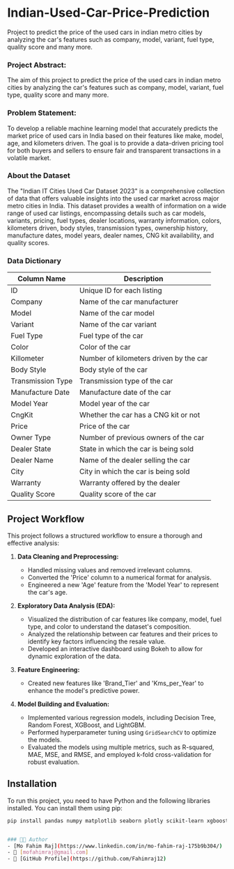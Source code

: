 # Indian-Used-Car-Price-Prediction
Project to predict the price of the used cars in indian metro cities by analyzing the car's features such as company, model, variant, fuel type, quality score and many more.

### Project Abstract:
The aim of this project to predict the price of the used cars in indian metro cities by analyzing the car's features such as company, model, variant, fuel type, quality score and many more.

### Problem Statement:
To develop a reliable machine learning model that accurately predicts the market price of used cars in India based on their features like make, model, age, and kilometers driven. The goal is to provide a data-driven pricing tool for both buyers and sellers to ensure fair and transparent transactions in a volatile market.

### About the Dataset
The "Indian IT Cities Used Car Dataset 2023" is a comprehensive collection of data that offers valuable insights into the used car market across major metro cities in India. This dataset provides a wealth of information on a wide range of used car listings, encompassing details such as car models, variants, pricing, fuel types, dealer locations, warranty information, colors, kilometers driven, body styles, transmission types, ownership history, manufacture dates, model years, dealer names, CNG kit availability, and quality scores.

### Data Dictionary
| Column Name | Description |
| --- | --- |
|ID|Unique ID for each listing|
|Company|Name of the car manufacturer|
|Model|Name of the car model|
|Variant|Name of the car variant|
|Fuel Type|Fuel type of the car|
|Color|Color of the car|
|Killometer|Number of kilometers driven by the car|
|Body Style|Body style of the car|
|Transmission Type|Transmission type of the car|
|Manufacture Date|Manufacture date of the car|
|Model Year|Model year of the car|
|CngKit|Whether the car has a CNG kit or not|
|Price|Price of the car|
|Owner Type|Number of previous owners of the car|
|Dealer State|State in which the car is being sold|
|Dealer Name|Name of the dealer selling the car|
|City|City in which the car is being sold|
|Warranty|Warranty offered by the dealer|
|Quality Score|Quality score of the car|

## Project Workflow

This project follows a structured workflow to ensure a thorough and effective analysis:

1.  **Data Cleaning and Preprocessing:**
    * Handled missing values and removed irrelevant columns.
    * Converted the 'Price' column to a numerical format for analysis.
    * Engineered a new 'Age' feature from the 'Model Year' to represent the car's age.

2.  **Exploratory Data Analysis (EDA):**
    * Visualized the distribution of car features like company, model, fuel type, and color to understand the dataset's composition.
    * Analyzed the relationship between car features and their prices to identify key factors influencing the resale value.
    * Developed an interactive dashboard using Bokeh to allow for dynamic exploration of the data.

3.  **Feature Engineering:**
    * Created new features like 'Brand_Tier' and 'Kms_per_Year' to enhance the model's predictive power.

4.  **Model Building and Evaluation:**
    * Implemented various regression models, including Decision Tree, Random Forest, XGBoost, and LightGBM.
    * Performed hyperparameter tuning using `GridSearchCV` to optimize the models.
    * Evaluated the models using multiple metrics, such as R-squared, MAE, MSE, and RMSE, and employed k-fold cross-validation for robust evaluation.

## Installation

To run this project, you need to have Python and the following libraries installed. You can install them using pip:

```bash
pip install pandas numpy matplotlib seaborn plotly scikit-learn xgboost lightgbm 


### 👨‍💻 Author
- [Mo Fahim Raj](https://www.linkedin.com/in/mo-fahim-raj-175b9b304/)
- 📧 [mofahimraj@gmail.com]
- 🔗 [GitHub Profile](https://github.com/Fahimraj12)
